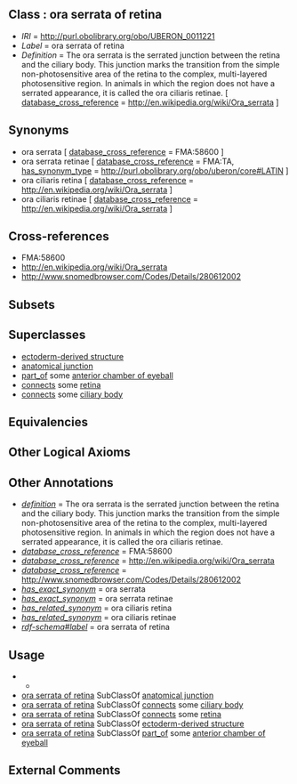 
## Class : ora serrata of retina

 * *IRI* = http://purl.obolibrary.org/obo/UBERON_0011221
 * *Label* = ora serrata of retina
 * *Definition* = The ora serrata is the serrated junction between the retina and the ciliary body. This junction marks the transition from the simple non-photosensitive area of the retina to the complex, multi-layered photosensitive region. In animals in which the region does not have a serrated appearance, it is called the ora ciliaris retinae. [ [database_cross_reference](../../ef/oboInOwl#hasDbXref.md) = http://en.wikipedia.org/wiki/Ora_serrata ]

## Synonyms

 * ora serrata [ [database_cross_reference](../../ef/oboInOwl#hasDbXref.md) = FMA:58600 ]
 * ora serrata retinae [ [database_cross_reference](../../ef/oboInOwl#hasDbXref.md) = FMA:TA, [has_synonym_type](../../pe/oboInOwl#hasSynonymType.md) = http://purl.obolibrary.org/obo/uberon/core#LATIN ]
 * ora ciliaris retina [ [database_cross_reference](../../ef/oboInOwl#hasDbXref.md) = http://en.wikipedia.org/wiki/Ora_serrata ]
 * ora ciliaris retinae [ [database_cross_reference](../../ef/oboInOwl#hasDbXref.md) = http://en.wikipedia.org/wiki/Ora_serrata ]

## Cross-references

 * FMA:58600
 * http://en.wikipedia.org/wiki/Ora_serrata
 * http://www.snomedbrowser.com/Codes/Details/280612002

## Subsets


## Superclasses

 * [ectoderm-derived structure](../../UBERON/21/UBERON_0004121.md)
 * [anatomical junction](../../UBERON/51/UBERON_0007651.md)
 * [part_of](../../BFO/50/BFO_0000050.md) some [anterior chamber of eyeball](../../UBERON/66/UBERON_0001766.md)
 * [connects](../../RO/76/RO_0002176.md) some [retina](../../UBERON/66/UBERON_0000966.md)
 * [connects](../../RO/76/RO_0002176.md) some [ciliary body](../../UBERON/75/UBERON_0001775.md)

## Equivalencies


## Other Logical Axioms


## Other Annotations

 * *[definition](../../IAO/15/IAO_0000115.md)* = The ora serrata is the serrated junction between the retina and the ciliary body. This junction marks the transition from the simple non-photosensitive area of the retina to the complex, multi-layered photosensitive region. In animals in which the region does not have a serrated appearance, it is called the ora ciliaris retinae.
 * *[database_cross_reference](../../ef/oboInOwl#hasDbXref.md)* = FMA:58600
 * *[database_cross_reference](../../ef/oboInOwl#hasDbXref.md)* = http://en.wikipedia.org/wiki/Ora_serrata
 * *[database_cross_reference](../../ef/oboInOwl#hasDbXref.md)* = http://www.snomedbrowser.com/Codes/Details/280612002
 * *[has_exact_synonym](../../ym/oboInOwl#hasExactSynonym.md)* = ora serrata
 * *[has_exact_synonym](../../ym/oboInOwl#hasExactSynonym.md)* = ora serrata retinae
 * *[has_related_synonym](../../ym/oboInOwl#hasRelatedSynonym.md)* = ora ciliaris retina
 * *[has_related_synonym](../../ym/oboInOwl#hasRelatedSynonym.md)* = ora ciliaris retinae
 * *[rdf-schema#label](../../el/rdf-schema#label.md)* = ora serrata of retina

## Usage

 * -
 * [ora serrata of retina](../../UBERON/21/UBERON_0011221.md) SubClassOf [anatomical junction](../../UBERON/51/UBERON_0007651.md)
 * [ora serrata of retina](../../UBERON/21/UBERON_0011221.md) SubClassOf [connects](../../RO/76/RO_0002176.md) some [ciliary body](../../UBERON/75/UBERON_0001775.md)
 * [ora serrata of retina](../../UBERON/21/UBERON_0011221.md) SubClassOf [connects](../../RO/76/RO_0002176.md) some [retina](../../UBERON/66/UBERON_0000966.md)
 * [ora serrata of retina](../../UBERON/21/UBERON_0011221.md) SubClassOf [ectoderm-derived structure](../../UBERON/21/UBERON_0004121.md)
 * [ora serrata of retina](../../UBERON/21/UBERON_0011221.md) SubClassOf [part_of](../../BFO/50/BFO_0000050.md) some [anterior chamber of eyeball](../../UBERON/66/UBERON_0001766.md)

## External Comments


